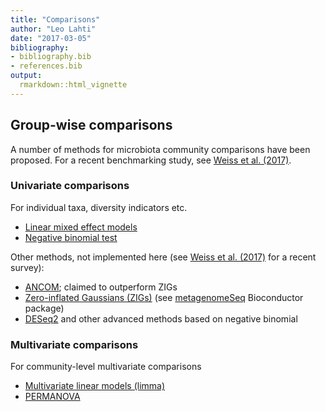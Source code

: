 ```yaml
---
title: "Comparisons"
author: "Leo Lahti"
date: "2017-03-05"
bibliography: 
- bibliography.bib
- references.bib
output: 
  rmarkdown::html_vignette
---
```

<!--
  %\VignetteEngine{knitr::rmarkdown}
  %\VignetteIndexEntry{microbiome tutorial - comparisons}
  %\usepackage[utf8]{inputenc}
  %\VignetteEncoding{UTF-8}  
-->


## Group-wise comparisons

A number of methods for microbiota community comparisons have been proposed. For a recent benchmarking study, see [Weiss et al. (2017)](http://doi.org/10.1186/s40168-017-0237-y).

### Univariate comparisons

For individual taxa, diversity indicators etc.

 * [Linear mixed effect models](Mixedmodels.Rmd) 
 * [Negative binomial test](Negativebinomial.md) 

Other methods, not implemented here (see [Weiss et al. (2017)](http://microbiomejournal.biomedcentral.com/articles/10.1186/s40168-017-0237-y) for a recent survey):

 * [ANCOM](https://www.ncbi.nlm.nih.gov/pmc/articles/PMC4450248/); claimed to outperform ZIGs
 * [Zero-inflated Gaussians (ZIGs)](https://www.ncbi.nlm.nih.gov/pubmed/24076764/) (see [metagenomeSeq](https://bioconductor.org/packages/release/bioc/html/metagenomeSeq.html) Bioconductor package)
 * [DESeq2]() and other advanced methods based on negative binomial


### Multivariate comparisons

For community-level multivariate comparisons

 * [Multivariate linear models (limma)](limma.md)
 * [PERMANOVA](PERMANOVA.md)


